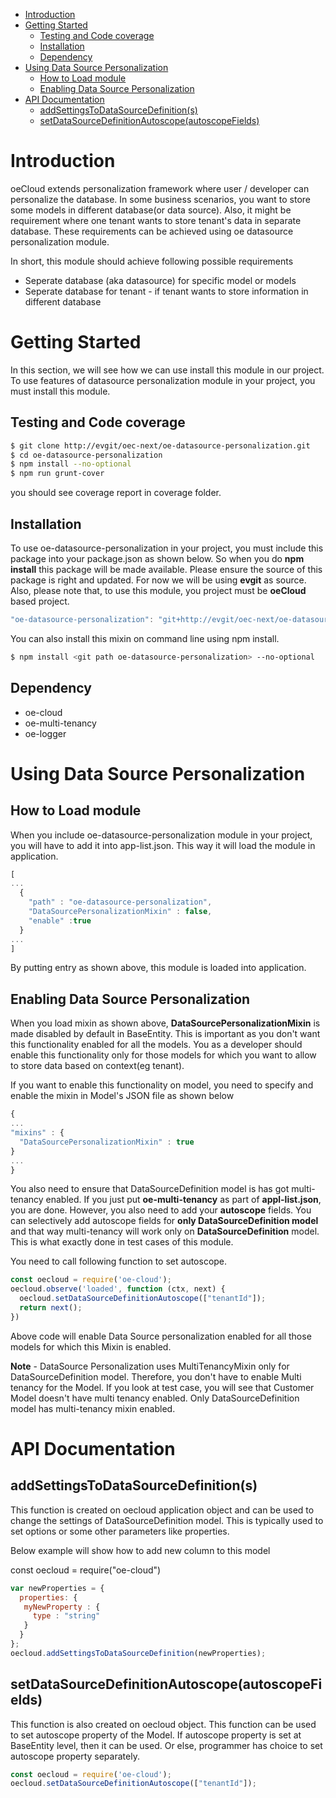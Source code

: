 - [Introduction](#introduction)
- [Getting Started](#getting-started)
  * [Testing and Code coverage](#testing-and-code-coverage)
  * [Installation](#installation)
  * [Dependency](#dependency)
- [Using Data Source Personalization](#using-data-source-personalization)
  * [How to Load module](#how-to-load-module)
  * [Enabling Data Source Personalization](#enabling-data-source-personalization)
- [API Documentation](#api-documentation)
  * [addSettingsToDataSourceDefinition(s)](#addsettingstodatasourcedefinition-s-)
  * [setDataSourceDefinitionAutoscope(autoscopeFields)](#setdatasourcedefinitionautoscope-autoscopefields-)
  
# Introduction

oeCloud extends personalization framework where user / developer can personalize the database. In some business scenarios, you want to store some models in different database(or data source). Also, it might be requirement where one tenant wants to store tenant's data in separate database. These requirements can be achieved using oe datasource personalization module.

In short, this module should achieve following possible requirements
* Seperate database (aka datasource) for specific model or models
* Seperate database for tenant - if tenant wants to store information in different database


# Getting Started

In this section, we will see how we can use install this module in our project. To use features of datasource personalization module in your project, you must install this module.

## Testing and Code coverage

```sh
$ git clone http://evgit/oec-next/oe-datasource-personalization.git
$ cd oe-datasource-personalization
$ npm install --no-optional
$ npm run grunt-cover
```

you should see coverage report in coverage folder.

## Installation

To use oe-datasource-personalization in your project, you must include this package into your package.json as shown below. So when you do **npm install** this package will be made available. Please ensure the source of this package is right and updated. For now we will be using **evgit** as source. Also, please note that, to use this module, you project must be **oeCloud** based project.


```javascript
"oe-datasource-personalization": "git+http://evgit/oec-next/oe-datasource-personalization.git#master"
```

You can also install this mixin on command line using npm install. 


```sh
$ npm install <git path oe-datasource-personalization> --no-optional
```


## Dependency

* oe-cloud
* oe-multi-tenancy
* oe-logger

# Using Data Source Personalization

## How to Load module

When you include oe-datasource-personalization module in your project, you will have to add it into app-list.json. This way it will load the module in application.

```javascript
[
...
  {
	"path" : "oe-datasource-personalization",
	"DataSourcePersonalizationMixin" : false,
	"enable" :true
  }
...
]
```

By putting entry as shown above, this module is loaded into application. 

## Enabling Data Source Personalization

When you load mixin as shown above, **DataSourcePersonalizationMixin** is made disabled by default in BaseEntity. This is important as you don't want this functionality enabled for all the models. You as a developer should enable this functionality only for those models for which you want to allow to store data based on context(eg tenant).

If you want to enable this functionality on model, you need to specify and enable the mixin in Model's JSON file as shown below

```javascript
{
...
"mixins" : {
  "DataSourcePersonalizationMixin" : true
}
...
}
```

You also need to ensure that DataSourceDefinition model is has got multi-tenancy enabled. If you just put **oe-multi-tenancy** as part of **appl-list.json**, you are done. However, you also need to add your **autoscope** fields. You can selectively add autoscope fields for **only DataSourceDefinition model** and that way multi-tenancy will work only on **DataSourceDefinition** model. This is what exactly done in test cases of this module.

You need to call following function to set autoscope.

```javascript
const oecloud = require('oe-cloud');
oecloud.observe('loaded', function (ctx, next) {
  oecloud.setDataSourceDefinitionAutoscope(["tenantId"]);
  return next();
})
```

Above code will enable Data Source personalization enabled for all those models for which this Mixin is enabled. 

**Note** - DataSource Personalization uses MultiTenancyMixin only for DataSourceDefinition model. Therefore, you don't have to enable Multi tenancy for the Model. If you look at test case, you will see that Customer Model doesn't have multi tenancy enabled. Only DataSourceDefinition model has multi-tenancy mixin enabled.


# API Documentation

## addSettingsToDataSourceDefinition(s)

This function is created on oecloud application object and can be used to change the settings of DataSourceDefinition model. This is typically used to set options or some other parameters like properties. 

Below example will show how to add new column to this model

const oecloud = require("oe-cloud")
```javascript
var newProperties = {
  properties: {
   myNewProperty : {
     type : "string"
   }
  }
};
oecloud.addSettingsToDataSourceDefinition(newProperties);

```


## setDataSourceDefinitionAutoscope(autoscopeFields)

This function is also created on oecloud object. This function can be used to set autoscope property of the Model. If autoscope property is set at BaseEntity level, then it can be used. Or else, programmer has choice to set autoscope property separately. 

```javaScript
const oecloud = require('oe-cloud');
oecloud.setDataSourceDefinitionAutoscope(["tenantId"]);
```







